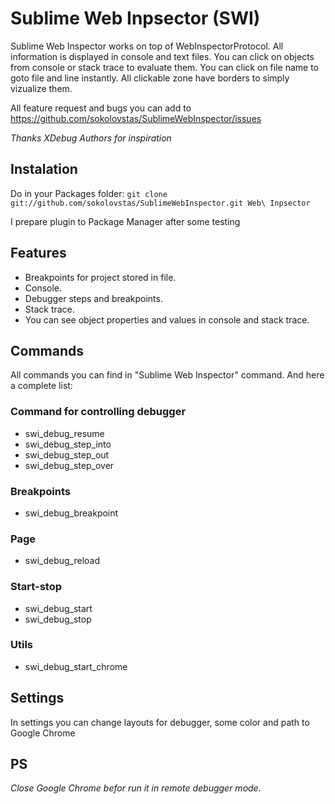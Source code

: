 # Sublime Web Inpsector (SWI)

Sublime Web Inspector works on top of WebInspectorProtocol. All information is displayed in console and text files. You can click on objects from console or stack trace to evaluate them. You can click on file name to goto file and line instantly. All clickable zone have borders to simply vizualize them.

All feature request and bugs you can add to https://github.com/sokolovstas/SublimeWebInspector/issues

*Thanks XDebug Authors for inspiration*

## Instalation
Do in your Packages folder:
```git clone git://github.com/sokolovstas/SublimeWebInspector.git Web\ Inpsector``` 

I prepare plugin to Package Manager after some testing

## Features

- Breakpoints for project stored in file.
- Console.
- Debugger steps and breakpoints.
- Stack trace.
- You can see object properties and values in console and stack trace.

## Commands

All commands you can find in "Sublime Web Inspector" command. And here a complete list:

### Command for controlling debugger
- swi\_debug\_resume
- swi\_debug\_step\_into
- swi\_debug\_step\_out
- swi\_debug\_step\_over

### Breakpoints
- swi\_debug\_breakpoint

### Page
- swi\_debug\_reload

### Start-stop
- swi\_debug\_start
- swi\_debug\_stop

### Utils
- swi\_debug\_start\_chrome

## Settings

In settings you can change layouts for debugger, some color and path to Google Chrome

## PS
*Close Google Chrome befor run it in remote debugger mode.*
